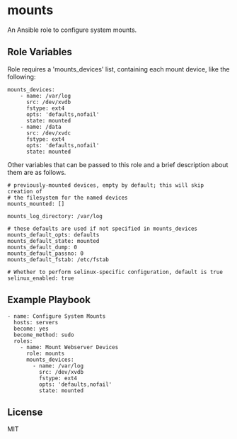 mounts
======

An Ansible role to configure system mounts.

Role Variables
--------------

Role requires a 'mounts_devices' list, containing each mount device, like the following:

    mounts_devices:
        - name: /var/log
          src: /dev/xvdb
          fstype: ext4
          opts: 'defaults,nofail'
          state: mounted
        - name: /data
          src: /dev/xvdc
          fstype: ext4
          opts: 'defaults,nofail'
          state: mounted

Other variables that can be passed to this role and a brief description about
them are as follows.

    # previously-mounted devices, empty by default; this will skip creation of
    # the filesystem for the named devices
    mounts_mounted: []

    mounts_log_directory: /var/log

    # these defaults are used if not specified in mounts_devices
    mounts_default_opts: defaults
    mounts_default_state: mounted
    mounts_default_dump: 0
    mounts_default_passno: 0
    mounts_default_fstab: /etc/fstab

    # Whether to perform selinux-specific configuration, default is true
    selinux_enabled: true

Example Playbook
----------------

    - name: Configure System Mounts
      hosts: servers
      become: yes
      become_method: sudo
      roles:
        - name: Mount Webserver Devices
          role: mounts
          mounts_devices:
            - name: /var/log
              src: /dev/xvdb
              fstype: ext4
              opts: 'defaults,nofail'
              state: mounted

License
-------

MIT

